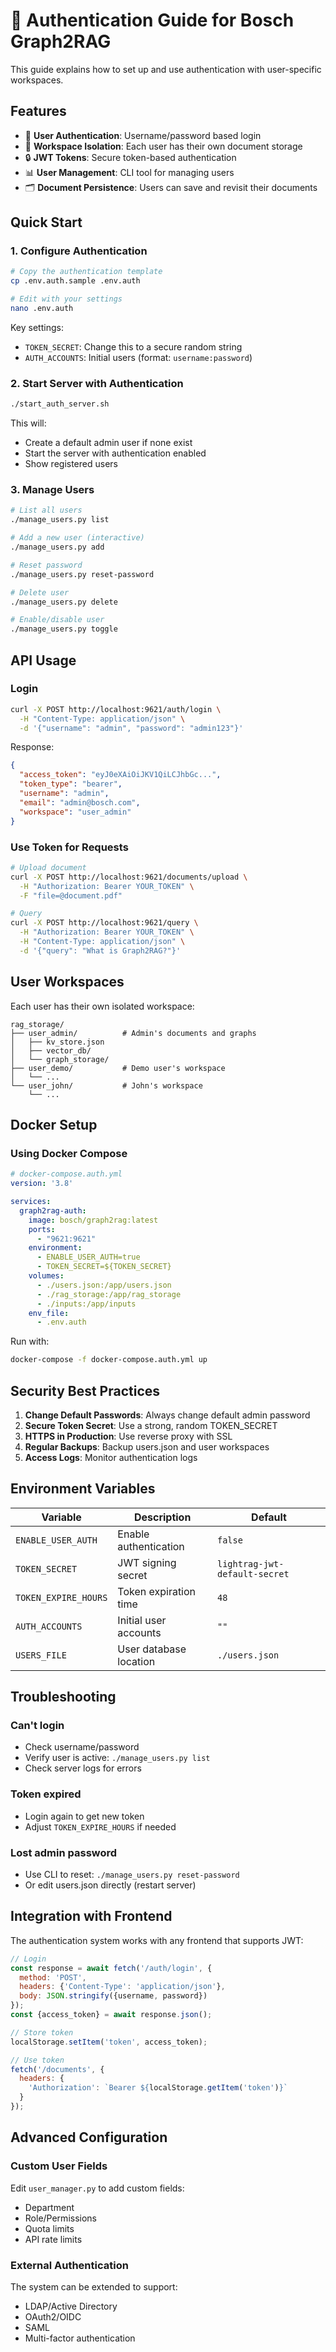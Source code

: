 # 🔐 Authentication Guide for Bosch Graph2RAG

This guide explains how to set up and use authentication with user-specific workspaces.

## Features

- 👤 **User Authentication**: Username/password based login
- 📁 **Workspace Isolation**: Each user has their own document storage
- 🔒 **JWT Tokens**: Secure token-based authentication
- 📊 **User Management**: CLI tool for managing users
- 🗂️ **Document Persistence**: Users can save and revisit their documents

## Quick Start

### 1. Configure Authentication

```bash
# Copy the authentication template
cp .env.auth.sample .env.auth

# Edit with your settings
nano .env.auth
```

Key settings:
- `TOKEN_SECRET`: Change this to a secure random string
- `AUTH_ACCOUNTS`: Initial users (format: `username:password`)

### 2. Start Server with Authentication

```bash
./start_auth_server.sh
```

This will:
- Create a default admin user if none exist
- Start the server with authentication enabled
- Show registered users

### 3. Manage Users

```bash
# List all users
./manage_users.py list

# Add a new user (interactive)
./manage_users.py add

# Reset password
./manage_users.py reset-password

# Delete user
./manage_users.py delete

# Enable/disable user
./manage_users.py toggle
```

## API Usage

### Login

```bash
curl -X POST http://localhost:9621/auth/login \
  -H "Content-Type: application/json" \
  -d '{"username": "admin", "password": "admin123"}'
```

Response:
```json
{
  "access_token": "eyJ0eXAiOiJKV1QiLCJhbGc...",
  "token_type": "bearer",
  "username": "admin",
  "email": "admin@bosch.com",
  "workspace": "user_admin"
}
```

### Use Token for Requests

```bash
# Upload document
curl -X POST http://localhost:9621/documents/upload \
  -H "Authorization: Bearer YOUR_TOKEN" \
  -F "file=@document.pdf"

# Query
curl -X POST http://localhost:9621/query \
  -H "Authorization: Bearer YOUR_TOKEN" \
  -H "Content-Type: application/json" \
  -d '{"query": "What is Graph2RAG?"}'
```

## User Workspaces

Each user has their own isolated workspace:

```
rag_storage/
├── user_admin/          # Admin's documents and graphs
│   ├── kv_store.json
│   ├── vector_db/
│   └── graph_storage/
├── user_demo/           # Demo user's workspace
│   └── ...
└── user_john/           # John's workspace
    └── ...
```

## Docker Setup

### Using Docker Compose

```yaml
# docker-compose.auth.yml
version: '3.8'

services:
  graph2rag-auth:
    image: bosch/graph2rag:latest
    ports:
      - "9621:9621"
    environment:
      - ENABLE_USER_AUTH=true
      - TOKEN_SECRET=${TOKEN_SECRET}
    volumes:
      - ./users.json:/app/users.json
      - ./rag_storage:/app/rag_storage
      - ./inputs:/app/inputs
    env_file:
      - .env.auth
```

Run with:
```bash
docker-compose -f docker-compose.auth.yml up
```

## Security Best Practices

1. **Change Default Passwords**: Always change default admin password
2. **Secure Token Secret**: Use a strong, random TOKEN_SECRET
3. **HTTPS in Production**: Use reverse proxy with SSL
4. **Regular Backups**: Backup users.json and user workspaces
5. **Access Logs**: Monitor authentication logs

## Environment Variables

| Variable | Description | Default |
|----------|-------------|---------|
| `ENABLE_USER_AUTH` | Enable authentication | `false` |
| `TOKEN_SECRET` | JWT signing secret | `lightrag-jwt-default-secret` |
| `TOKEN_EXPIRE_HOURS` | Token expiration time | `48` |
| `AUTH_ACCOUNTS` | Initial user accounts | `""` |
| `USERS_FILE` | User database location | `./users.json` |

## Troubleshooting

### Can't login
- Check username/password
- Verify user is active: `./manage_users.py list`
- Check server logs for errors

### Token expired
- Login again to get new token
- Adjust `TOKEN_EXPIRE_HOURS` if needed

### Lost admin password
- Use CLI to reset: `./manage_users.py reset-password`
- Or edit users.json directly (restart server)

## Integration with Frontend

The authentication system works with any frontend that supports JWT:

```javascript
// Login
const response = await fetch('/auth/login', {
  method: 'POST',
  headers: {'Content-Type': 'application/json'},
  body: JSON.stringify({username, password})
});
const {access_token} = await response.json();

// Store token
localStorage.setItem('token', access_token);

// Use token
fetch('/documents', {
  headers: {
    'Authorization': `Bearer ${localStorage.getItem('token')}`
  }
});
```

## Advanced Configuration

### Custom User Fields

Edit `user_manager.py` to add custom fields:
- Department
- Role/Permissions
- Quota limits
- API rate limits

### External Authentication

The system can be extended to support:
- LDAP/Active Directory
- OAuth2/OIDC
- SAML
- Multi-factor authentication